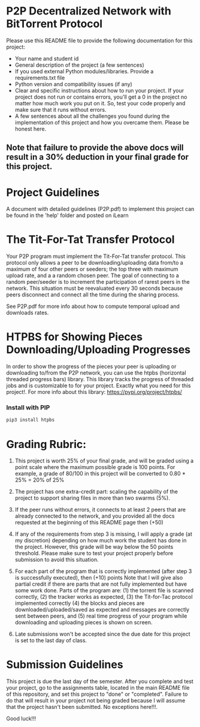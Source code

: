 # P2P Decentralized Network with BitTorrent Protocol

Please use this README file to provide the following documentation for this project:

* Your name and student id
* General description of the project (a few sentences)
* If you used external Python modules/libraries. Provide a requirements.txt file  
* Python version and compatibility issues (if any)
* Clear and specific instructions about how to run your project. If your project does not run or contains errors, you'll get a 0 in the project no matter how much work you put on it. So, test your code properly and make sure that it runs without errors.
* A few sentences about all the challenges you found during the implementation of this project and how you overcame them. Please be honest here. 

## Note that failure to provide the above docs will result in a 30% deduction in your final grade for this project. 

# Project Guidelines 

A document with detailed guidelines (P2P.pdf) to implement this project can be found in the 'help' folder and posted on iLearn

# The Tit-For-Tat Transfer Protocol

Your P2P program must implement the Tit-For-Tat transfer protocol. This protocol only allows a peer to be downloading/uploading
data from/to a maximum of four other peers or seeders; the top three with maximum upload rate, and a a random chosen peer. 
The goal of connecting to a random peer/seeder is to increment the participation of rarest peers in the network. This situation
must be reevaluated every 30 seconds because peers disconnect and connect all the time during the sharing process. 

See P2P.pdf for more info about how to compute temporal upload and downloads rates. 

# HTPBS for Showing Pieces Downloading/Uploading Progresses 

In order to show the progress of the pieces your peer is uploading or downloading to/from the P2P network, you can use the htpbs (horizontal threaded progress bars) library. This library tracks the progress of threaded jobs and is customizable to for your project. Exactly what you need for this project!. For more info about this library: https://pypi.org/project/htpbs/

### Install with PIP

```python 
pip3 install htpbs
```

# Grading Rubric: 

1. This project is worth 25% of your final grade, and will be graded using a point scale where the 
maximum possible grade is 100 points. For example, a grade of 80/100 in this project will be converted to 
0.80 * 25% = 20% of 25%

2. The project has one extra-credit part: scaling the capability of the project to support sharing files in 
more than two swarms (5%). 

3. If the peer runs without errors, it connects to at least 2 peers that are already connected to the 
network, and you provided all the docs requested at the beginning of this README page then (+50)

4. If any of the requirements from step 3 is missing, I will apply a grade (at my discretion) depending on how much 
work the student has done in the project. However, this grade will be way below the 50 points threshold. 
Please make sure to test your project properly before submission to avoid this situation. 

5. For each part of the program that is correctly implemented (after step 3 is successfully executed), then (+10) points
Note that I will give also partial credit if there are parts that are not fully implemented but have some work done. 
Parts of the program are: (1) the torrent file is scanned correctly, (2) the tracker works as expected, (3) the 
Tit-for-Tac protocol implemented correctly (4) the blocks
and pieces are downloaded/uploaded/saved as expected and messages are correctly sent between peers, and
(5) real time progress of your program while downloading and uploading pieces is shown on screen. 

7. Late submissions won't be accepted since the due date for this project is set to the last day of class.

# Submission Guidelines 

This project is due the last day of the semester. After you complete and test your project, go to the assignments table, 
located in the main README file of this repository, and set this project to "done" or "completed". 
Failure to do that will result in your project not being graded because I will assume that the project 
hasn't been submitted. No exceptions here!!!. 

Good luck!!!
  

 


    


